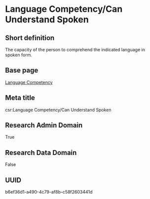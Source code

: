 # Language Competency/Can Understand Spoken
## Short definition
The capacity of the person to comprehend the indicated language in spoken form.
## Base page
[Language Competency](https://github.com/EuroCRIS/CASRAI-Dictionairies/blob/main/Objects/Language%20Competency.md)
## Meta title
csr:Language Competency/Can Understand Spoken
## Research Admin Domain
True
## Research Data Domain
False
## UUID
b6ef36d1-a490-4c79-af8b-c58f2603441d
